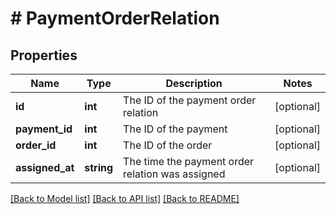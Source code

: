 # # PaymentOrderRelation

## Properties

Name | Type | Description | Notes
------------ | ------------- | ------------- | -------------
**id** | **int** | The ID of the payment order relation | [optional] 
**payment_id** | **int** | The ID of the payment | [optional] 
**order_id** | **int** | The ID of the order | [optional] 
**assigned_at** | **string** | The time the payment order relation was assigned | [optional] 

[[Back to Model list]](../../README.md#documentation-for-models) [[Back to API list]](../../README.md#documentation-for-api-endpoints) [[Back to README]](../../README.md)


